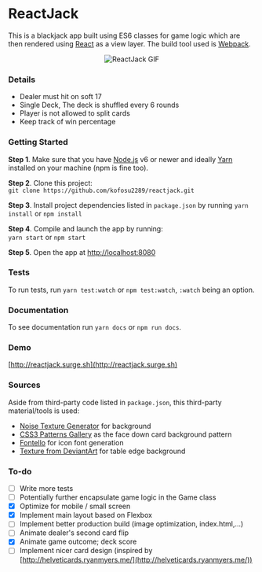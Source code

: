 # ReactJack

This is a blackjack app built using ES6 classes for game logic which are then rendered using [React](https://facebook.github.io/react/) as a view layer. The build tool used is [Webpack](https://webpack.github.io/).

<p align="center">
    <img src="https://media.giphy.com/media/3ohzdQUcLBMpfxdAe4/giphy.gif" alt="ReactJack GIF">
</p>

### Details 
- Dealer must hit on soft 17
- Single Deck, The deck is shuffled every 6 rounds
- Player is not allowed to split cards
- Keep track of win percentage

### Getting Started
**Step 1**. Make sure that you have [Node.js](https://nodesjs.org) v6 or newer and ideally [Yarn](https://yarnpkg.com) installed on your machine (npm is fine too).

**Step 2**. Clone this project: <br />
 `git clone https://github.com/kofosu2289/reactjack.git`

**Step 3**. Install project dependencies listed in `package.json` by running `yarn install` or `npm install`

**Step 4**. Compile and launch the app by running: <br />
`yarn start` or `npm start`

**Step 5**. Open the app at [http://localhost:8080](http://localhost:8080)

### Tests
To run tests, run `yarn test:watch` or `npm test:watch`, `:watch` being an option.

### Documentation
To see documentation run `yarn docs` or `npm run docs`.

### Demo
[http://reactjack.surge.sh](http://reactjack.surge.sh)

### Sources
Aside from third-party code listed in `package.json`, this third-party material/tools is used:

- [Noise Texture Generator](http://www.noisetexturegenerator.com/) for background
- [CSS3 Patterns Gallery](http://lea.verou.me/css3patterns/#argyl) as the face down card background pattern
- [Fontello](fontello.com) for icon font generation
- [Texture from DeviantArt](http://nortago.deviantart.com/art/Bg-Texture-wood-38841113) for table edge background

### To-do
- [ ] Write more tests
- [ ] Potentially further encapsulate game logic in the Game class
- [x] Optimize for mobile / small screen
- [x] Implement main layout based on Flexbox
- [ ] Implement better production build (image optimization, index.html,...)
- [ ] Animate dealer's second card flip
- [x] Animate game outcome; deck score
- [ ] Implement nicer card design (inspired by [http://helveticards.ryanmyers.me/](http://helveticards.ryanmyers.me/))